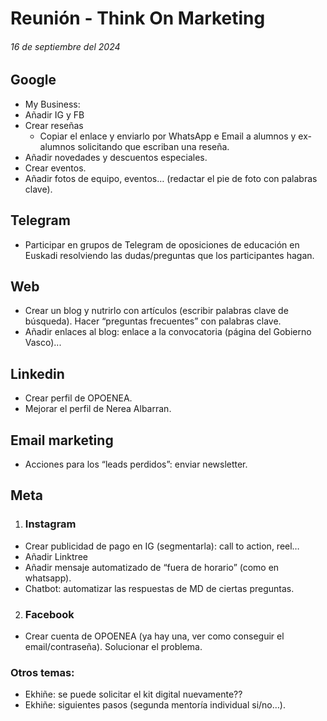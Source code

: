 # Reunión - Think On Marketing
###### 16 de septiembre del 2024
## Google
-	My Business:
  -	Añadir IG y FB
  -	Crear reseñas
    -	Copiar el enlace y enviarlo por WhatsApp e Email a alumnos y ex-alumnos solicitando que escriban una reseña.
  -	Añadir novedades y descuentos especiales.
  -	Crear eventos.
  -	Añadir fotos de equipo, eventos… (redactar el pie de foto con palabras clave).

## Telegram
  -	Participar en grupos de Telegram de oposiciones de educación en Euskadi resolviendo las dudas/preguntas que los participantes hagan.


## Web
  -	Crear un blog y nutrirlo con artículos (escribir palabras clave de búsqueda). Hacer “preguntas frecuentes” con palabras clave.
  -	Añadir enlaces al blog: enlace a la convocatoria (página del Gobierno Vasco)...

## Linkedin
  -	Crear perfil de OPOENEA.
  -	Mejorar el perfil de Nerea Albarran.

## Email marketing
  -	Acciones para los “leads perdidos”: enviar newsletter.

## Meta
  1. ### Instagram
   -	Crear publicidad de pago en IG (segmentarla): call to action, reel…
   -	Añadir Linktree
   -	Añadir mensaje automatizado de “fuera de horario” (como en whatsapp).
   -	Chatbot: automatizar las respuestas de MD de ciertas preguntas.
  2. ### Facebook
   -	Crear cuenta de OPOENEA (ya hay una, ver como conseguir el email/contraseña). Solucionar el problema.




### Otros temas:
  -	Ekhiñe: se puede solicitar el kit digital nuevamente??
  -	Ekhiñe: siguientes pasos (segunda mentoría individual si/no…).


